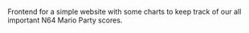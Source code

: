 Frontend for a simple website with some charts to keep track of our all important N64 Mario Party scores.
